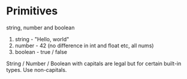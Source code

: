# Primitives
string, number and boolean

1. string - "Hello, world"
2. number - 42 (no difference in int and float etc, all nums)
3. boolean - true / false

String / Number / Boolean with capitals are legal but for certain built-in types. Use non-capitals.